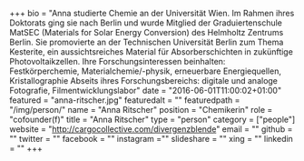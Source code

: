+++
bio = "Anna studierte Chemie an der Universität Wien. Im Rahmen ihres Doktorats ging sie nach Berlin und wurde Mitglied der Graduiertenschule MatSEC (Materials for Solar Energy Conversion) des Helmholtz Zentrums Berlin. Sie promovierte an der Technischen Universität Berlin zum Thema Kesterite, ein aussichtsreiches Material für Absorberschichten in zukünftige Photovoltaikzellen. Ihre Forschungsinteressen beinhalten: Festkörperchemie, Materialchemie/-physik, erneuerbare Energiequellen, Kristallographie Abseits ihres Forschungsbereichs: digitale und analoge Fotografie, Filmentwicklungslabor"
date = "2016-06-01T11:00:02+01:00"
featured = "anna-ritscher.jpg"
featuredalt = ""
featuredpath = "/img/person/"
name = "Anna Ritscher"
position = "Chemikerin"
role = "cofounder(f)"
title = "Anna Ritscher"
type = "person"
category = ["people"]
website = "http://cargocollective.com/divergenzblende"
email = ""
github = ""
twitter = ""
facebook = ""
instagram =""
slideshare = ""
xing = ""
linkedin = ""
+++
